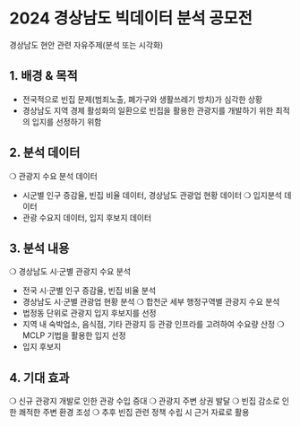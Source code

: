 # 2024 경상남도 빅데이터 분석 공모전
경상남도 현안 관련 자유주제(분석 또는 시각화)

## 1. 배경 & 목적
- 전국적으로 빈집 문제(범죄노출, 폐가구와 생활쓰레기 방치)가 심각한 상황
- 경상남도 지역 경제 활성화의 일환으로 빈집을 활용한 관광지를 개발하기 위한 최적의 입지를 선정하기 위함

## 2. 분석 데이터
❍ 관광지 수요 분석 데이터
- 시군별 인구 증감율, 빈집 비율 데이터, 경상남도 관광업 현황 데이터
❍ 입지분석 데이터
- 관광 수요지 데이터, 입지 후보지 데이터

## 3. 분석 내용
❍ 경상남도 시·군별 관광지 수요 분석
- 전국 시·군별 인구 증감율, 빈집 비율 분석
- 경상남도 시·군별 관광업 현황 분석
❍ 합천군 세부 행정구역별 관광지 수요 분석
- 법정동 단위로 관광지 입지 후보지를 선정
- 지역 내 숙박업소, 음식점, 기타 관광지 등 관광 인프라를 고려하여 수요량 산정
❍ MCLP 기법을 활용한 입지 선정
- 입지 후보지

## 4. 기대 효과
❍ 신규 관광지 개발로 인한 관광 수입 증대
❍ 관광지 주변 상권 발달
❍ 빈집 감소로 인한 쾌적한 주변 환경 조성
❍ 추후 빈집 관련 정책 수립 시 근거 자료로 활용

